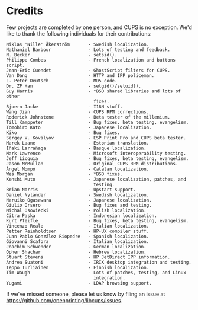 Credits
=======

Few projects are completed by one person, and CUPS is no exception.  We'd like
to thank the following individuals for their contributions:

    Niklas 'Nille' Åkerström       - Swedish localization.
    Nathaniel Barbour              - Lots of testing and feedback.
    N. Becker                      - setsid().
    Philippe Combes                - French localization and buttons script.
    Jean-Eric Cuendet              - GhostScript filters for CUPS.
    Van Dang                       - HTTP and IPP policeman.
    L. Peter Deutsch               - MD5 code.
    Dr. ZP Han                     - setgid()/setuid().
    Guy Harris                     - *BSD shared libraries and lots of other
                                     fixes.
    Bjoern Jacke                   - I18N stuff.
    Wang Jian                      - CUPS RPM corrections.
    Roderick Johnstone             - Beta tester of the millenium.
    Till Kamppeter                 - Bug fixes, beta testing, evangelism.
    Tomohiro Kato                  - Japanese localization.
    Kiko                           - Bug fixes.
    Sergey V. Kovalyov             - ESP Print Pro and CUPS beta tester.
    Marek Laane                    - Estonian translation.
    Iñaki Larrañaga                - Basque localization.
    Mark Lawrence                  - Microsoft interoperability testing.
    Jeff Licquia                   - Bug fixes, beta testing, evangelism.
    Jason McMullan                 - Original CUPS RPM distributions.
    Àngel Mompó                    - Catalan localization.
    Wes Morgan                     - *BSD fixes.
    Kenshi Muto                    - Japanese localization, patches, and
                                     testing.
    Brian Norris                   - Upstart support.
    Daniel Nylander                - Swedish localization.
    Naruiko Ogasawara              - Japanese localization.
    Giulio Orsero                  - Bug fixes and testing.
    Michal Osowiecki               - Polish localization.
    Citra Paska                    - Indonesian localization.
    Kurt Pfeifle                   - Bug fixes, beta testing, evangelism.
    Vincenzo Reale                 - Italian localization.
    Petter Reinholdtsen            - HP-UX compiler stuff.
    Juan Pablo González Riopedre   - Spanish localization.
    Giovanni Scafora               - Italian localization.
    Joachim Schwender              - German localization.
    Opher Shachar                  - Hebrew localization.
    Stuart Stevens                 - HP JetDirect IPP information.
    Andrea Suatoni                 - IRIX desktop integration and testing.
    Teppo Turliainen               - Finnish localization.
    Tim Waugh                      - Lots of patches, testing, and Linux
                                     integration.
    Yugami                         - LDAP browsing support.

If we've missed someone, please let us know by filing an issue at
<https://github.com/openprinting/libcups/issues>.
